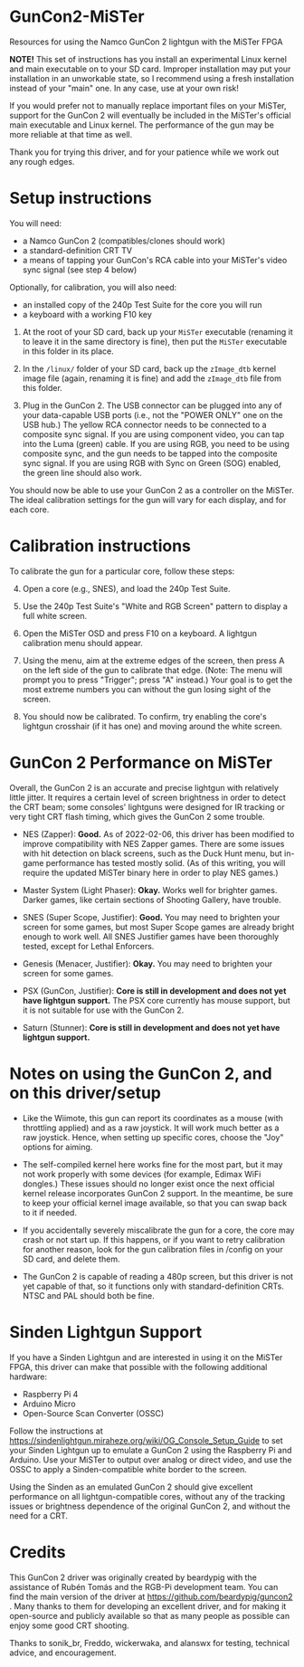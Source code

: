 # GunCon2-MiSTer
Resources for using the Namco GunCon 2 lightgun with the MiSTer FPGA

**NOTE!** This set of instructions has you install an experimental
Linux kernel and main executable on to your SD card.
Improper installation may put your installation in an unworkable state,
so I recommend using a fresh installation instead of your "main" one.
In any case, use at your own risk!

If you would prefer not to manually
replace important files on your MiSTer, support for the GunCon 2 will
eventually be included in the MiSTer's official main executable and Linux
kernel. The performance of the gun may be more reliable at that time as well.

Thank you for trying this driver, and for your patience while we work out any rough edges.


# Setup instructions

You will need:
- a Namco GunCon 2 (compatibles/clones should work)
- a standard-definition CRT TV
- a means of tapping your GunCon's RCA cable into your MiSTer's video
  sync signal (see step 4 below)

Optionally, for calibration, you will also need:
- an installed copy of the 240p Test Suite for the core you will run
- a keyboard with a working F10 key

1. At the root of your SD card, back up your `MiSTer` executable
   (renaming it to leave it in the same directory is fine), then put
   the `MiSTer` executable in this folder in its place.

2. In the `/linux/` folder of your SD card, back up the `zImage_dtb` kernel
   image file (again, renaming it is fine) and add the `zImage_dtb` file
   from this folder.

3. Plug in the GunCon 2. The USB connector can be plugged
   into any of your data-capable USB ports (i.e., not the "POWER ONLY"
   one on the USB hub.) The yellow RCA connector needs to be connected
   to a composite sync signal. If you are using component video, you can tap
   into the Luma (green) cable. If you are using RGB, you need to be using
   composite sync, and the gun needs to be tapped into the composite sync
   signal. If you are using RGB with Sync on Green (SOG) enabled, the green
   line should also work.

You should now be able to use your GunCon 2 as a controller on the MiSTer.
The ideal calibration settings for the gun will vary for each display, and
for each core.


# Calibration instructions

To calibrate the gun for a particular core, follow these steps:

4. Open a core (e.g., SNES), and load the 240p Test Suite.

5. Use the 240p Test Suite's "White and RGB Screen" pattern to display
   a full white screen.

6. Open the MiSTer OSD and press F10 on a keyboard. A lightgun calibration
   menu should appear.

7. Using the menu, aim at the extreme edges of the screen, then press A
   on the left side of the gun to calibrate that edge. (Note: The menu
   will prompt you to press "Trigger"; press "A" instead.) Your goal is to
   get the most extreme numbers you can without the gun losing sight of the screen.

8. You should now be calibrated. To confirm, try enabling the core's
   lightgun crosshair (if it has one) and moving around the white screen.


# GunCon 2 Performance on MiSTer

Overall, the GunCon 2 is an accurate and precise lightgun with relatively little jitter.
It requires a certain level of screen brightness in order to detect the CRT beam; some
consoles' lightguns were designed for IR tracking or very tight CRT flash timing, which
gives the GunCon 2 some trouble.

- NES (Zapper): **Good.** As of 2022-02-06, this driver has been modified to improve compatibility
  with NES Zapper games. There are some issues with hit detection on black screens, such as the
  Duck Hunt menu, but in-game performance has tested mostly solid. (As of this writing, you
  will require the updated MiSTer binary here in order to play NES games.)

- Master System (Light Phaser): **Okay.** Works well for brighter games. Darker games, like
  certain sections of Shooting Gallery, have trouble.

- SNES (Super Scope, Justifier): **Good.** You may need to brighten your screen for some games, but most
  Super Scope games are already bright enough to work well. All SNES Justifier games have been
  thoroughly tested, except for Lethal Enforcers.

- Genesis (Menacer, Justifier): **Okay.** You may need to brighten your screen for some games.

- PSX (GunCon, Justifier): **Core is still in development and does not yet have lightgun support.**
  The PSX core currently has mouse support, but it is not suitable for use with the GunCon 2.

- Saturn (Stunner): **Core is still in development and does not yet have lightgun support.**


# Notes on using the GunCon 2, and on this driver/setup

- Like the Wiimote, this gun can report its coordinates as a mouse (with
  throttling applied) and as a raw joystick. It will work much better as
  a raw joystick. Hence, when setting up specific cores, choose the "Joy" options for aiming.

- The self-compiled kernel here works fine for the most part, but it may not work properly
  with some devices (for example, Edimax WiFi dongles.) These issues should no longer exist
  once the next official kernel release incorporates GunCon 2 support. In the meantime, be sure
  to keep your official kernel image available, so that you can swap back to it if needed.

- If you accidentally severely miscalibrate the gun for a core, the core
  may crash or not start up. If this happens, or if you want to retry
  calibration for another reason, look for the gun calibration files in
  /config on your SD card, and delete them.

- The GunCon 2 is capable of reading a 480p screen, but this driver is
  not yet capable of that, so it functions only with standard-definition
  CRTs. NTSC and PAL should both be fine.


# Sinden Lightgun Support

If you have a Sinden Lightgun and are interested in using it on the MiSTer FPGA, this driver can
make that possible with the following additional hardware:

- Raspberry Pi 4
- Arduino Micro
- Open-Source Scan Converter (OSSC)

Follow the instructions at https://sindenlightgun.miraheze.org/wiki/OG_Console_Setup_Guide to set
your Sinden Lightgun up to emulate a GunCon 2 using the Raspberry Pi and Arduino. Use your MiSTer
to output over analog or direct video, and use the OSSC to apply a Sinden-compatible white border
to the screen.

Using the Sinden as an emulated GunCon 2 should give excellent performance on all
lightgun-compatible cores, without any of the tracking issues or brightness dependence of the
original GunCon 2, and without the need for a CRT.


# Credits

This GunCon 2 driver was originally created by beardypig with the assistance of Rubén Tomás and the RGB-Pi development team. You can find the main version of the driver at https://github.com/beardypig/guncon2 . Many thanks to them for developing an excellent driver, and for making it open-source and publicly available so that as many people as possible can enjoy some good CRT shooting.

Thanks to sonik_br, Freddo, wickerwaka, and alanswx for testing, technical advice, and encouragement.
